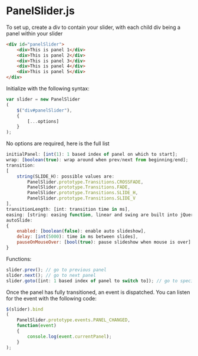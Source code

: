 PanelSlider.js
==============

To set up, create a div to contain your slider, with each child div being a panel within your slider
```html
<div id="panelSlider">
	<div>This is panel 1</div>
	<div>This is panel 2</div>
	<div>This is panel 3</div>
	<div>This is panel 4</div>
	<div>This is panel 5</div>
</div>
```
Initialize with the following syntax:
```js
var slider = new PanelSlider
(
	$("div#panelSlider"),
	{
		[...options]
	}
);
```
No options are required, here is the full list
```js
initialPanel: [int(1): 1 based index of panel on which to start];
wrap: [boolean(true): wrap around when prev/next from beginning/end];
transition:
[
	string(SLIDE_H): possible values are:
		PanelSlider.prototype.Transitions.CROSSFADE,
		PanelSlider.prototype.Transitions.FADE,
		PanelSlider.prototype.Transitions.SLIDE_H,
		PanelSlider.prototype.Transitions.SLIDE_V
],
transitionLength: [int: transition time in ms],
easing: [string: easing function, linear and swing are built into jQuery, more in jQueryUI];
autoSlide:
{
	enabled: [boolean(false): enable auto slideshow],
	delay: [int(5000): time in ms between slides],
	pauseOnMouseOver: [bool(true): pause slideshow when mouse is over]
}
```
Functions:
```js
slider.prev(); // go to previous panel
slider.next(); // go to next panel
slider.goto([int: 1 based index of panel to switch to]); // go to specified panel
```
Once the panel has fully transitioned, an event is dispatched. You can listen for the event with the following code:
```js
$(slider).bind
(
	PanelSlider.prototype.events.PANEL_CHANGED,
	function(event)
	{
		console.log(event.currentPanel);
	}
);
```